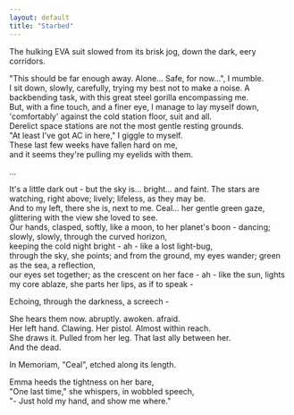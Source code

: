 ```yaml
---
layout: default
title: "Starbed"
---
```


The hulking EVA suit slowed from its brisk jog, down the dark, eery corridors.

"This should be far enough away. Alone... Safe, for now...", I mumble.  
I sit down, slowly, carefully, trying my best not to make a noise. A backbending task, with this great steel gorilla encompassing me.  
But, with a fine touch, and a finer eye, I manage to lay myself down, 'comfortably' against the cold station floor, suit and all.  
Derelict space stations are not the most gentle resting grounds.  
"At least I've got AC in here," I giggle to myself.  
These last few weeks have fallen hard on me,  
and it seems they're pulling my eyelids with them.  

...

It's a little dark out - but the sky is... bright... and faint. The stars are watching, right above; lively; lifeless, as they may be.  
And to my left, there she is, next to me. Ceal... her gentle green gaze, glittering with the view she loved to see.  
Our hands, clasped, softly, like a moon, to her planet's boon - dancing; slowly, slowly, through the curved horizon,  
keeping the cold night bright - ah - like a lost light-bug,  
through the sky, she points; and from the ground, my eyes wander; green as the sea, a reflection,  
our eyes set together; as the crescent on her face - ah - like the sun, lights my core ablaze,
she parts her lips, as if to speak -  

Echoing, through the darkness, a screech -

She hears them now. abruptly. awoken. afraid.  
Her left hand. Clawing. Her pistol. Almost within reach.  
She draws it. Pulled from her leg. That last ally between her.  
And the dead.

In Memoriam, "Ceal", etched along its length.  

Emma heeds the tightness on her bare,  
"One last time," she whispers, in wobbled speech,  
"- Just hold my hand, and show me where."  